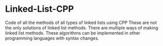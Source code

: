 # Linked-List-CPP
Code of all the methods of all types of linked lists using CPP
These are not the only solutions of linked list methods. There are multiple ways of making linked list methods. These algorithms can be implemented in other programming languages with syntax changes.
